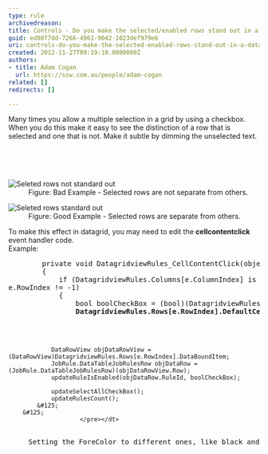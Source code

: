 ```yaml
---
type: rule
archivedreason: 
title: Controls - Do you make the selected/enabled rows stand out in a datagrid?
guid: ed08f7dd-7266-4961-9042-1023def979e6
uri: controls-do-you-make-the-selected-enabled-rows-stand-out-in-a-datagrid
created: 2012-11-27T09:19:10.0000000Z
authors:
- title: Adam Cogan
  url: https://ssw.com.au/people/adam-cogan
related: []
redirects: []

---
```



<p>Many times you allow a multiple selection in a grid by using a checkbox. When you do this make it easy to see the distinction of a row that is selected and one that is not. Make it subtle by dimming the unselected text.</p>
<br><excerpt class='endintro'></excerpt><br>
​<dl class="badImage"><dt><img alt="Seleted rows not standard out" src="http&#58;//www.ssw.com.au/ssw/Standards/Rules/Images/Interface_Selected_Rows_Bad.JPG" /></dt>
<dd>Figure&#58; Bad Example - Selected rows are not separate from others.</dd></dl>
<dl class="goodImage"><dt><img alt="Seleted rows standard out" src="http&#58;//www.ssw.com.au/ssw/Standards/Rules/Images/Interface_Selected_Rows_Good.JPG" /></dt>
<dd>Figure&#58; Good Example - Selected rows are separate from others.</dd></dl>
<div>To make this effect in datagrid, you may need to edit the <strong>cellcontentclick</strong> event handler code. <br>Example&#58;</div>
<dl class="goodCode"><dt><pre>        private void DatagridviewRules_CellContentClick(object sender, DataGridViewCellEventArgs e)
        &#123;
            if (DatagridviewRules.Columns[e.ColumnIndex] is DataGridViewCheckBoxColumn &amp;&amp; e.ColumnIndex == 0 &amp;&amp;
e.RowIndex != -1)
            &#123;
                bool boolCheckBox = (bool)(DatagridviewRules.Rows[e.RowIndex].Cells[e.ColumnIndex].Value);
                <strong>DatagridviewRules.Rows[e.RowIndex].DefaultCellStyle.ForeColor = boolCheckBox
                                                                                    ? SystemColors.WindowText
                                                                                    &#58; SystemColors.ControlDark;</strong>

                DataRowView objDataRowView = (DataRowView)DatagridviewRules.Rows[e.RowIndex].DataBoundItem;
                JobRule.DataTableJobRulesRow objDataRow = (JobRule.DataTableJobRulesRow)(objDataRowView.Row);
                updateRuleIsEnabled(objDataRow.RuleId, boolCheckBox);

                updateSelectAllCheckBox();
                updateRulesCount();
            &#125;
        &#125;
                        </pre></dt>
<dd>Setting the ForeColor to different ones, like black and gray, can separate the selected rows from others.</dd></dl>



